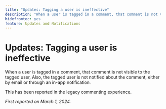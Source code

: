 ```yaml
---
title: "Updates: Tagging a user is ineffective"
description: "When a user is tagged in a comment, that comment is not visible to the tagged user, Also, the tagged user is not notified about the comment, either by email or through an in-app notification."
hidefromtoc: yes
feature: Updates and Notifications
---
```


# Updates: Tagging a user is ineffective

When a user is tagged in a comment, that comment is not visible to the tagged user, Also, the tagged user is not notified about the comment, either by email or through an in-app notification.

This has been reported in the legacy commenting experience.

_First reported on March 1, 2024._
